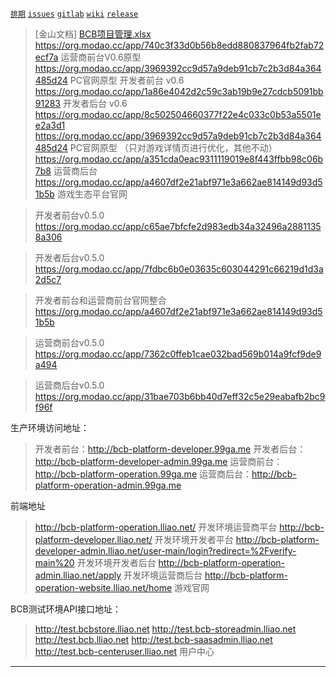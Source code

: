 [`排期`](https://docs.wps.cn/view/l/s4ec8cx/) [`issues`](http://zentao.lliao.net) [`gitlab`](http://gitlab.lliao.net) [`wiki`](http://eolinker.lliao.net/#/home/project/inside/api/list?groupID=-1&projectName=BCB%E6%B8%B8%E6%88%8F%E7%94%9F%E6%80%81%E5%B9%B3%E5%8F%B0&projectID=148)  [`release`](http://192.168.4.187:9963)

> [金山文档] [BCB项目管理.xlsx](https://kdocs.cn/l/s35lrNKU6)
>https://org.modao.cc/app/740c3f33d0b56b8edd880837964fb2fab72ecf7a   运营商前台V0.6原型        
>https://org.modao.cc/app/3969392cc9d57a9deb91cb7c2b3d84a364485d24     PC官网原型
>开发者前台 v0.6 https://org.modao.cc/app/1a86e4042d2c59c3ab19b9e27cdcb5091bb91283
>开发者后台 v0.6 https://org.modao.cc/app/8c502504660377f22e4c033c0b53a5501ee2a3d1
>https://org.modao.cc/app/3969392cc9d57a9deb91cb7c2b3d84a364485d24  PC官网原型 （只对游戏详情页进行优化，其他不动）
>https://org.modao.cc/app/a351cda0eac9311119019e8f443ffbb98c06b7b8  运营商后台
>https://org.modao.cc/app/a4607df2e21abf971e3a662ae814149d93d51b5b    游戏生态平台官网


>开发者前台v0.5.0
https://org.modao.cc/app/c65ae7bfcfe2d983edb34a32496a28811358a306

>开发者后台v0.5.0
https://org.modao.cc/app/7fdbc6b0e03635c603044291c66219d1d3a2d5c7


>开发者前台和运营商前台官网整合
https://org.modao.cc/app/a4607df2e21abf971e3a662ae814149d93d51b5b


>运营商前台v0.5.0
https://org.modao.cc/app/7362c0ffeb1cae032bad569b014a9fcf9de9a494

>运营商后台v0.5.0
https://org.modao.cc/app/31bae703b6bb40d7eff32c5e29eabafb2bc9f96f


生产环境访问地址： 

>
> 开发者前台：http://bcb-platform-developer.99ga.me
> 开发者后台：http://bcb-platform-developer-admin.99ga.me
> 运营商前台：http://bcb-platform-operation.99ga.me
> 运营商后台：http://bcb-platform-operation-admin.99ga.me


前端地址

> 
> http://bcb-platform-operation.lliao.net/ 开发环境运营商平台 
> http://bcb-platform-developer.lliao.net/  开发环境开发者平台 
> http://bcb-platform-developer-admin.lliao.net/user-main/login?redirect=%2Fverify-main%20  开发环境开发者后台 
> http://bcb-platform-operation-admin.lliao.net/apply  开发环境运营商后台
> http://bcb-platform-operation-website.lliao.net/home 游戏官网

BCB测试环境API接口地址：

> 
> http://test.bcbstore.lliao.net
> http://test.bcb-storeadmin.lliao.net
> http://test.bcb.lliao.net
> http://test.bcb-saasadmin.lliao.net
> http://test.bcb-centeruser.lliao.net  用户中心

---



